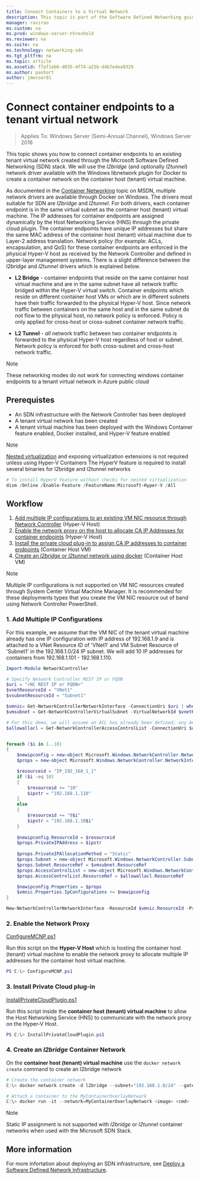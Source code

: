 ```yaml
---
title: Connect Containers to a Virtual Network
description: This topic is part of the Software Defined Networking guide on how to Manage Tenant Workloads and Virtual Networks in Windows Server 2016.
manager: ravirao
ms.custom: na
ms.prod: windows-server-threshold
ms.reviewer: na
ms.suite: na
ms.technology: networking-sdn
ms.tgt_pltfrm: na
ms.topic: article
ms.assetid: f7af1eb6-d035-4f74-a25b-d4b7e4ea9329
ms.author: pashort 
author: jmesser81
---
```


# Connect container endpoints to a tenant virtual network

>Applies To: Windows Server (Semi-Annual Channel), Windows Server 2016

This topic shows you how to connect container endpoints to an existing tenant virtual network created through the Microsoft Software Defined Networking (SDN) stack. We will use the *l2bridge* (and optionally *l2tunnel*) network driver available with the Windows libnetwork plugin for Docker to create a container network on the container host (tenant) virtual machine.

As documented in the [Container Networking](https://msdn.microsoft.com/en-us/virtualization/windowscontainers/management/container_networking) topic on MSDN, multiple network drivers are available through Docker on Windows. The drivers most suitable for SDN are *l2bridge* and *l2tunnel*. For both drivers, each container endpoint is in the same virtual subnet as the container host (tenant) virtual machine. The IP addresses for container endpoints are assigned dynamically by the Host Networking Service (HNS) through the private cloud plugin. The container endpoints have unique IP addresses but share the same MAC address of the container host (tenant) virtual machine due to Layer-2 address translation. Network policy (for example: ACLs, encapsulation, and QoS) for these container endpoints are enforced in the physical Hyper-V host as received by the Network Controller and defined in upper-layer management systems. There is a slight difference between the *l2bridge* and *l2tunnel* drivers which is explained below.

- **L2 Bridge** - container endpoints that reside on the same container host virtual machine and are in the same subnet have all network traffic bridged within the Hyper-V virtual switch. Container endpoints which reside on different container host VMs or which are in different subnets have their traffic forwarded to the physical Hyper-V host. Since network traffic between containers on the same host and in the same subnet do not flow to the physical host, no network policy is enforced. Policy is only applied for cross-host or cross-subnet container network traffic.  
 
- **L2 Tunnel** - *all* network traffic between two container endpoints is forwarded to the physical Hyper-V host regardless of host or subnet. Network policy is enforced for both cross-subnet and cross-host network traffic.   

>[!NOTE]
>These networking modes do not work for connecting windows container endpoints to a tenant virtual network in Azure public cloud

## Prerequistes
 * An SDN infrastructure with the Network Controller has been deployed
 * A tenant virtual network has been created
 * A tenant virtual machine has been deployed with the Windows Container feature enabled, Docker installed, and Hyper-V feature enabled

>[!Note]
>[Nested virtualization](https://msdn.microsoft.com/en-us/virtualization/hyperv_on_windows/user_guide/nesting) and exposing virtualization extensions is not required unless using Hyper-V Containers
>The HyperV feature is required to install several binaries for l2bridge and l2tunnel networks

```powershell
# To install HyperV feature without checks for nested virtualization
dism /Online /Enable-Feature /FeatureName:Microsoft-Hyper-V /All 
```

 

## Workflow

1. [Add multiple IP configurations to an existing VM NIC resource through Network Controller](#Add) (Hyper-V Host)
2. [Enable the network proxy on the host to allocate CA IP Addresses for container endpoints](#Enable) (Hyper-V Host) 
3. [Install the private cloud plug-in to assign CA IP addresses to container endpoints](#Install) (Container Host VM) 
4. [Create an *l2bridge* or *l2tunnel* network using docker](#Create)  (Container Host VM) 
 
>[!NOTE]
>Multiple IP configurations is not supported on VM NIC resources created through System Center Virtual Machine Manager. It is recommended for these deployments types that you create the VM NIC resource out of band using Network Controller PowerShell.

### <a name="Add"></a>1. Add Multiple IP Configurations

For this example, we assume that the VM NIC of the tenant virtual machine already has one IP configuration with IP address of 192.168.1.9 and is attached to a VNet Resource ID of 'VNet1' and VM Subnet Resource of 'Subnet1' in the 192.168.1.0/24 IP subnet. We will add 10 IP addresses for containers from 192.168.1.101 - 192.168.1.110.

```powershell
Import-Module NetworkController

# Specify Network Controller REST IP or FQDN
$uri = "<NC REST IP or FQDN>"
$vnetResourceId = "VNet1"
$vsubnetResourceId = "Subnet1"

$vmnic= Get-NetworkControllerNetworkInterface -ConnectionUri $uri | where {$_.properties.IpConfigurations.Properties.PrivateIPAddress -eq "192.168.1.9" }
$vmsubnet = Get-NetworkControllerVirtualSubnet -VirtualNetworkId $vnetResourceId -ResourceId $vsubnetResourceId -ConnectionUri $uri

# For this demo, we will assume an ACL has already been defined; any ACL can be applied here
$allowallacl = Get-NetworkControllerAccessControlList -ConnectionUri $uri -ResourceId "AllowAll"


foreach ($i in 1..10)
{
    $newipconfig = new-object Microsoft.Windows.NetworkController.NetworkInterfaceIpConfiguration
    $props = new-object Microsoft.Windows.NetworkController.NetworkInterfaceIpConfigurationProperties

    $resourceid = "IP_192_168_1_1"
    if ($i -eq 10) 
    {
        $resourceid += "10"
        $ipstr = "192.168.1.110"
    }
    else
    {
        $resourceid += "0$i"
        $ipstr = "192.168.1.10$i"
    }
    
    $newipconfig.ResourceId = $resourceid
    $props.PrivateIPAddress = $ipstr    
    
    $props.PrivateIPAllocationMethod = "Static"
    $props.Subnet = new-object Microsoft.Windows.NetworkController.Subnet
    $props.Subnet.ResourceRef = $vmsubnet.ResourceRef
    $props.AccessControlList = new-object Microsoft.Windows.NetworkController.AccessControlList
    $props.AccessControlList.ResourceRef = $allowallacl.ResourceRef

    $newipconfig.Properties = $props
    $vmnic.Properties.IpConfigurations += $newipconfig
}

New-NetworkControllerNetworkInterface -ResourceId $vmnic.ResourceId -Properties $vmnic.Properties -ConnectionUri $uri
```

### <a name="Enable"></a>2. Enable the Network Proxy

[ConfigureMCNP.ps1](https://github.com/Microsoft/SDN/blob/master/Containers/ConfigureMCNP.ps1>)

Run this script on the **Hyper-V Host** which is hosting the container host (tenant) virtual machine to enable the network proxy to allocate multiple IP addresses for the container host virtual machine.

```powershell
PS C:\> ConfigureMCNP.ps1
```

### <a name="Install"></a>3. Install Private Cloud plug-in

[InstallPrivateCloudPlugin.ps1](https://github.com/Microsoft/SDN/blob/master/Containers/InstallPrivateCloudPlugin.ps1)

Run this script inside the **container host (tenant) virtual machine** to allow the Host Networking Service (HNS) to communicate with the network proxy on the Hyper-V Host.

```powershell
PS C:\> InstallPrivateCloudPlugin.ps1
```

### <a name="Create"></a>4. Create an *l2bridge* Container Network

On the **container host (tenant) virtual machine** use the `docker network create` command to create an l2bridge network

```powershell
# Create the container network
C:\> docker network create -d l2bridge --subnet="192.168.1.0/24" --gateway="192.168.1.1" MyContainerOverlayNetwork

# Attach a container to the MyContainerOverlayNetwork 
C:\> docker run -it --network=MyContainerOverlayNetwork <image> <cmd>
```

>[!NOTE]
>Static IP assignment is not supported with *l2bridge* or *l2tunnel* container networks when used with the Microsoft SDN Stack.

## More information
For more infortation about deploying an SDN infrastructure, see [Deploy a Software Defined Network Infrastructure](https://technet.microsoft.com/en-us/windows-server-docs/networking/sdn/deploy/deploy-a-software-defined-network-infrastructure).

